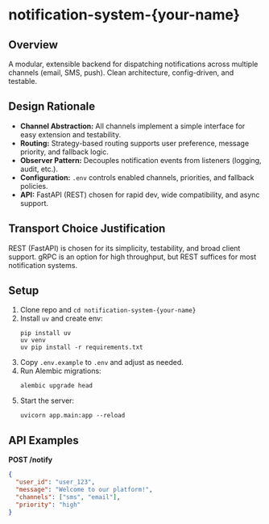 # notification-system-{your-name}

## Overview

A modular, extensible backend for dispatching notifications across multiple channels (email, SMS, push). Clean architecture, config-driven, and testable.

## Design Rationale

- **Channel Abstraction:** All channels implement a simple interface for easy extension and testability.
- **Routing:** Strategy-based routing supports user preference, message priority, and fallback logic.
- **Observer Pattern:** Decouples notification events from listeners (logging, audit, etc.).
- **Configuration:** `.env` controls enabled channels, priorities, and fallback policies.
- **API:** FastAPI (REST) chosen for rapid dev, wide compatibility, and async support.

## Transport Choice Justification

REST (FastAPI) is chosen for its simplicity, testability, and broad client support. gRPC is an option for high throughput, but REST suffices for most notification systems.

## Setup

1. Clone repo and `cd notification-system-{your-name}`
2. Install `uv` and create env:
    ```
    pip install uv
    uv venv
    uv pip install -r requirements.txt
    ```
3. Copy `.env.example` to `.env` and adjust as needed.
4. Run Alembic migrations:
    ```
    alembic upgrade head
    ```
5. Start the server:
    ```
    uvicorn app.main:app --reload
    ```

## API Examples

**POST /notify**

```json
{
  "user_id": "user_123",
  "message": "Welcome to our platform!",
  "channels": ["sms", "email"],
  "priority": "high"
}